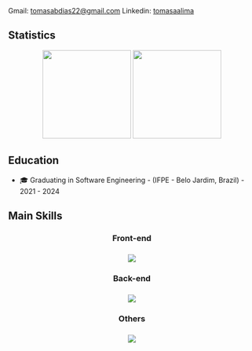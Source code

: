 <div>
 Gmail: <a href="tomasabdias22@gmail.com" target="_blank">tomasabdias22@gmail.com</a>
 Linkedin: <a href="[tomasabdias22@gmail.com](https://www.linkedin.com/in/tom%C3%A1s-abdias-a7262726b/)" target="_blank">tomasaalima</a>
</div>

## Statistics

<!--
**tomasaalima/tomasaalima** is a ✨ _special_ ✨ repository because its `README.md` (this file) appears on your GitHub profile.

Here are some ideas to get you started:


-  🌱 I’m currently learning NodeJS, React..
- 👯 I’m looking to collaborate on ...
- 🤔 I’m looking for help with ...
- 💬 Ask me about ...
- 📫 How to reach me: ...
- 😄 Pronouns: ...
- ⚡ Fun fact: ...
-->

<div align="center">
  <img height="180em" src="https://github-readme-stats.vercel.app/api?username=tomasaalima&show_icons=true&theme=dracula&tinclude_all_commits=true"/>
  <img height="180em" src="https://github-readme-stats.vercel.app/api/top-langs/?username=tomasaalima&layout=compact&theme=dracula&langs_count=6"/>
</div>

## Education
- 🎓 Graduating in Software Engineering - (IFPE - Belo Jardim, Brazil) - 2021 - 2024

## Main Skills
</p>
<h3 align="center">
  Front-end
<h3/>
<p align="center">
  <a href="https://skillicons.dev">
    <img src="https://skillicons.dev/icons?i=html,css,tailwindcss,js,react" />
  </a>
</p>
  <h3 align="center">
  Back-end
<h3/>
<p align="center">
  <a href="https://skillicons.dev">
    <img src="https://skillicons.dev/icons?i=php,java,laravel,hibernate,postgres,mysql" />
  </a>
</p>
    <h3 align="center">
  Others
<h3/>
<p align="center">
  <a href="https://skillicons.dev">
    <img src="https://skillicons.dev/icons?i=git,github,nodejs" />
  </a>
